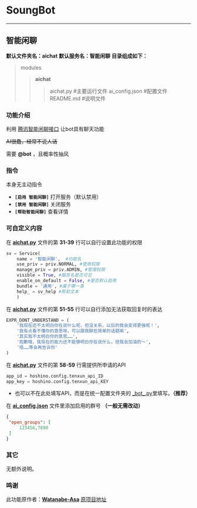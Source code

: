 # SoungBot
***
## 智能闲聊
**默认文件夹名：aichat**
**默认服务名：智能闲聊**
**目录组成如下：**
> modules
>> **aichat**
>>> aichat.py  #主要运行文件
>>> ai_config.json  #配置文件
>>> README.md  #说明文件

### 功能介绍

利用 [腾讯智能闲聊接口](https://ai.qq.com/) 让bot具有聊天功能

~~AI很蠢，经常不说人话~~

需要 **@bot** ，且概率性抽风

### 指令
本身无主动指令
- **`[启用 智能闲聊]`** 打开服务（默认禁用）
- **`[禁用 智能闲聊]`** 关闭服务
- **`[帮助智能闲聊]`** 查看详情

### 可自定义内容

在 **[aichat.py](hoshino/modules/aichat/aichat.py)** 文件的第 **31-39** 行可以自行设置此功能的权限

```python
sv = Service(
    name = '智能闲聊',  #功能名
    use_priv = priv.NORMAL, #使用权限   
    manage_priv = priv.ADMIN, #管理权限
    visible = True, #服务名是否可见
    enable_on_default = False, #是否默认启用
    bundle = '通用', #属于哪一类
    help_ = sv_help #帮助文本
    )
```

在 **[aichat.py](hoshino/modules/aichat/aichat.py)** 文件的第 **51-55** 行可以自行添加无法获取回复时的表达

```python
EXPR_DONT_UNDERSTAND = (
    '我现在还不太明白你在说什么呢，但没关系，以后的我会变得更强呢！',
    '我有点看不懂你的意思呀，可以跟我聊些简单的话题嘛',
    '其实我不太明白你的意思……',
    '抱歉哦，我现在的能力还不能够明白你在说什么，但我会加油的～',
    '唔……等会再告诉你'
)
```

在 **[aichat.py](hoshino/modules/aichat/aichat.py)** 文件的第 **58-59** 行需提供所申请的API

```python
app_id = hoshino.config.tenxun_api_ID
app_key = hoshino.config.tenxun_api_KEY
```

- 也可以不在此处填写API，而是在统一配置文件夹的 [\_bot_.py](hoshino/config/__bot__.py)里填写。**（推荐）**

在 **[ai_config.json](hoshino/modules/aichat/ai_config.json)** 文件里添加启用的群号 **（一般无需改动）**

```json
{
 "open_groups": [
     123456,7890
 ]
}
```

### 其它

无额外说明。

### 鸣谢

此功能原作者：**[Watanabe-Asa](https://github.com/Watanabe-Asa?tab=repositories)**
[原项目地址](https://github.com/pcrbot/Hoshino-plugin-transplant#%E4%BA%BA%E5%B7%A5%E6%99%BA%E9%9A%9C)
